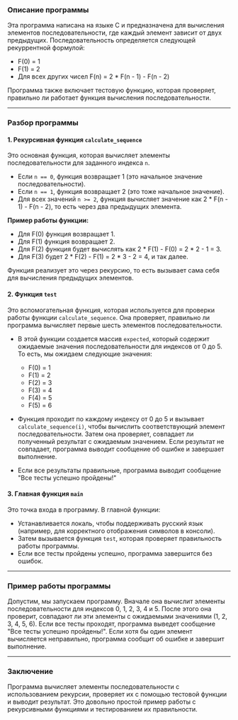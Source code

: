 
### Описание программы

Эта программа написана на языке C и предназначена для вычисления элементов последовательности, где каждый элемент зависит от двух предыдущих. Последовательность определяется следующей рекуррентной формулой:

- F(0) = 1
- F(1) = 2
- Для всех других чисел F(n) = 2 * F(n - 1) - F(n - 2)

Программа также включает тестовую функцию, которая проверяет, правильно ли работает функция вычисления последовательности.

---

### Разбор программы

#### 1. Рекурсивная функция `calculate_sequence`

Это основная функция, которая вычисляет элементы последовательности для заданного индекса `n`.

- Если `n == 0`, функция возвращает 1 (это начальное значение последовательности).
- Если `n == 1`, функция возвращает 2 (это тоже начальное значение).
- Для всех значений `n >= 2`, функция вычисляет значение как 2 * F(n - 1) - F(n - 2), то есть через два предыдущих элемента.

**Пример работы функции:**

- Для F(0) функция возвращает 1.
- Для F(1) функция возвращает 2.
- Для F(2) функция будет вычислять как 2 * F(1) - F(0) = 2 * 2 - 1 = 3.
- Для F(3) будет 2 * F(2) - F(1) = 2 * 3 - 2 = 4, и так далее.

Функция реализует это через рекурсию, то есть вызывает сама себя для вычисления предыдущих элементов.

#### 2. Функция `test`

Это вспомогательная функция, которая используется для проверки работы функции `calculate_sequence`. Она проверяет, правильно ли программа вычисляет первые шесть элементов последовательности.

- В этой функции создается массив `expected`, который содержит ожидаемые значения последовательности для индексов от 0 до 5. То есть, мы ожидаем следующие значения:
  - F(0) = 1
  - F(1) = 2
  - F(2) = 3
  - F(3) = 4
  - F(4) = 5
  - F(5) = 6

- Функция проходит по каждому индексу от 0 до 5 и вызывает `calculate_sequence(i)`, чтобы вычислить соответствующий элемент последовательности. Затем она проверяет, совпадает ли полученный результат с ожидаемым значением. Если результат не совпадает, программа выводит сообщение об ошибке и завершает выполнение.

- Если все результаты правильные, программа выводит сообщение "Все тесты успешно пройдены!"

#### 3. Главная функция `main`

Это точка входа в программу. В главной функции:

- Устанавливается локаль, чтобы поддерживать русский язык (например, для корректного отображения символов в консоли).
- Затем вызывается функция `test`, которая проверяет правильность работы программы.
- Если все тесты пройдены успешно, программа завершится без ошибок.

---

### Пример работы программы

Допустим, мы запускаем программу. Вначале она вычислит элементы последовательности для индексов 0, 1, 2, 3, 4 и 5. После этого она проверит, совпадают ли эти элементы с ожидаемыми значениями (1, 2, 3, 4, 5, 6). Если все тесты проходят, программа выведет сообщение "Все тесты успешно пройдены!". Если хотя бы один элемент вычисляется неправильно, программа сообщит об ошибке и завершит выполнение.

---

### Заключение

Программа вычисляет элементы последовательности с использованием рекурсии, проверяет их с помощью тестовой функции и выводит результат. Это довольно простой пример работы с рекурсивными функциями и тестированием их правильности.